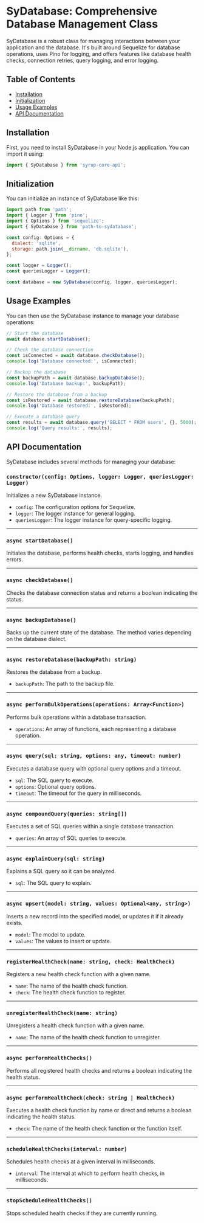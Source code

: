 # SyDatabase: Comprehensive Database Management Class

SyDatabase is a robust class for managing interactions between your application and the database. It's built around Sequelize for database operations, uses Pino for logging, and offers features like database health checks, connection retries, query logging, and error logging.

## Table of Contents

- [Installation](#installation)
- [Initialization](#initialization)
- [Usage Examples](#usage-examples)
- [API Documentation](#api-documentation)

## Installation

First, you need to install SyDatabase in your Node.js application. You can import it using:

```javascript
import { SyDatabase } from 'syrup-core-api';
```

## Initialization

You can initialize an instance of SyDatabase like this:

```javascript
import path from 'path';
import { Logger } from 'pino';
import { Options } from 'sequelize';
import { SyDatabase } from 'path-to-sydatabase';

const config: Options = {
  dialect: 'sqlite',
  storage: path.join(__dirname, 'db.sqlite'),
};

const logger = Logger();
const queriesLogger = Logger();

const database = new SyDatabase(config, logger, queriesLogger);
```

## Usage Examples

You can then use the SyDatabase instance to manage your database operations:

```javascript
// Start the database
await database.startDatabase();

// Check the database connection
const isConnected = await database.checkDatabase();
console.log('Database connected:', isConnected);

// Backup the database
const backupPath = await database.backupDatabase();
console.log('Database backup:', backupPath);

// Restore the database from a backup
const isRestored = await database.restoreDatabase(backupPath);
console.log('Database restored:', isRestored);

// Execute a database query
const results = await database.query('SELECT * FROM users', {}, 5000);
console.log('Query results:', results);
```

## API Documentation

SyDatabase includes several methods for managing your database:

### `constructor(config: Options, logger: Logger, queriesLogger: Logger)`

Initializes a new SyDatabase instance.

- `config`: The configuration options for Sequelize.
- `logger`: The logger instance for general logging.
- `queriesLogger`: The logger instance for query-specific logging.

---

### `async startDatabase()`

Initiates the database, performs health checks, starts logging, and handles errors.

---

### `async checkDatabase()`

Checks the database connection status and returns a boolean indicating the status.

---

### `async backupDatabase()`

Backs up the current state of the database. The method varies depending on the database dialect.

---

### `async restoreDatabase(backupPath: string)`

Restores the database from a backup.

- `backupPath`: The path to the backup file.

---

### `async performBulkOperations(operations: Array<Function>)`

Performs bulk operations within a database transaction.

- `operations`: An array of functions, each representing a database operation.

---

### `async query(sql: string, options: any, timeout: number)`

Executes a database query with optional query options and a timeout.

- `sql`: The SQL query to execute.
- `options`: Optional query options.
- `timeout`: The timeout for the query in milliseconds.

---

### `async compoundQuery(queries: string[])`

Executes a set of SQL queries within a single database transaction.

- `queries`: An array of SQL queries to execute.

---

### `async explainQuery(sql: string)`

Explains a SQL query so it can be analyzed.

- `sql`: The SQL query to explain.

---

### `async upsert(model: string, values: Optional<any, string>)`

Inserts a new record into the specified model, or updates it if it already exists.

- `model`: The model to update.
- `values`: The values to insert or update.

---

### `registerHealthCheck(name: string, check: HealthCheck)`

Registers a new health check function with a given name.

- `name`: The name of the health check function.
- `check`: The health check function to register.

---

### `unregisterHealthCheck(name: string)`

Unregisters a health check function with a given name.

- `name`: The name of the health check function to unregister.

---

### `async performHealthChecks()`

Performs all registered health checks and returns a boolean indicating the health status.

---

### `async performHealthCheck(check: string | HealthCheck)`

Executes a health check function by name or direct and returns a boolean indicating the health status.

- `check`: The name of the health check function or the function itself.

---

### `scheduleHealthChecks(interval: number)`

Schedules health checks at a given interval in milliseconds.

- `interval`: The interval at which to perform health checks, in milliseconds.

---

### `stopScheduledHealthChecks()`

Stops scheduled health checks if they are currently running.

